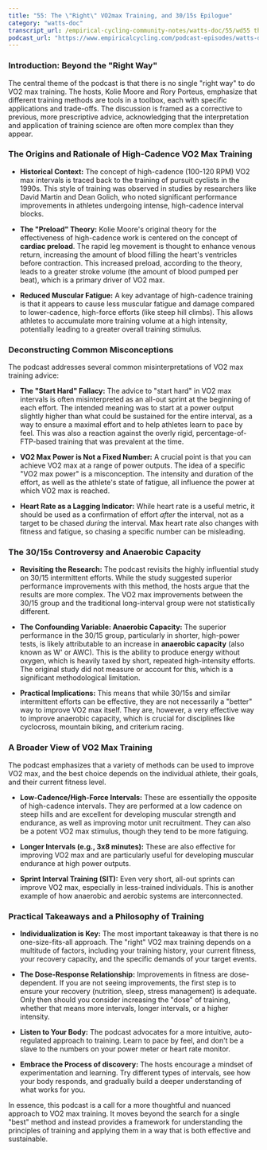 ```yaml
---
title: "55: The \"Right\" VO2max Training, and 30/15s Epilogue"
category: "watts-doc"
transcript_url: /empirical-cycling-community-notes/watts-doc/55/wd55 the right vo2max training 30-15s epilogue (transcribed on 07-Aug-2025 11-17-24).txt
podcast_url: "https://www.empiricalcycling.com/podcast-episodes/watts-doc-55-the-right-vo2max-training-and-3015s-epilogue"
---
```


### Introduction: Beyond the "Right Way"

The central theme of the podcast is that there is no single "right way" to do VO2 max training. The hosts, Kolie Moore and Rory Porteus, emphasize that different training methods are tools in a toolbox, each with specific applications and trade-offs. The discussion is framed as a corrective to previous, more prescriptive advice, acknowledging that the interpretation and application of training science are often more complex than they appear.

### The Origins and Rationale of High-Cadence VO2 Max Training

-   **Historical Context:** The concept of high-cadence (100-120 RPM) VO2 max intervals is traced back to the training of pursuit cyclists in the 1990s. This style of training was observed in studies by researchers like David Martin and Dean Golich, who noted significant performance improvements in athletes undergoing intense, high-cadence interval blocks.
    
-   **The "Preload" Theory:** Kolie Moore's original theory for the effectiveness of high-cadence work is centered on the concept of **cardiac preload**. The rapid leg movement is thought to enhance venous return, increasing the amount of blood filling the heart's ventricles before contraction. This increased preload, according to the theory, leads to a greater stroke volume (the amount of blood pumped per beat), which is a primary driver of VO2 max.
    
-   **Reduced Muscular Fatigue:** A key advantage of high-cadence training is that it appears to cause less muscular fatigue and damage compared to lower-cadence, high-force efforts (like steep hill climbs). This allows athletes to accumulate more training volume at a high intensity, potentially leading to a greater overall training stimulus.
    

### Deconstructing Common Misconceptions

The podcast addresses several common misinterpretations of VO2 max training advice:

-   **The "Start Hard" Fallacy:** The advice to "start hard" in VO2 max intervals is often misinterpreted as an all-out sprint at the beginning of each effort. The intended meaning was to start at a power output slightly higher than what could be sustained for the entire interval, as a way to ensure a maximal effort and to help athletes learn to pace by feel. This was also a reaction against the overly rigid, percentage-of-FTP-based training that was prevalent at the time.
    
-   **VO2 Max Power is Not a Fixed Number:** A crucial point is that you can achieve VO2 max at a range of power outputs. The idea of a specific "VO2 max power" is a misconception. The intensity and duration of the effort, as well as the athlete's state of fatigue, all influence the power at which VO2 max is reached.
    
-   **Heart Rate as a Lagging Indicator:** While heart rate is a useful metric, it should be used as a confirmation of effort _after_ the interval, not as a target to be chased _during_ the interval. Max heart rate also changes with fitness and fatigue, so chasing a specific number can be misleading.
    

### The 30/15s Controversy and Anaerobic Capacity

-   **Revisiting the Research:** The podcast revisits the highly influential study on 30/15 intermittent efforts. While the study suggested superior performance improvements with this method, the hosts argue that the results are more complex. The VO2 max improvements between the 30/15 group and the traditional long-interval group were not statistically different.
    
-   **The Confounding Variable: Anaerobic Capacity:** The superior performance in the 30/15 group, particularly in shorter, high-power tests, is likely attributable to an increase in **anaerobic capacity** (also known as W' or AWC). This is the ability to produce energy without oxygen, which is heavily taxed by short, repeated high-intensity efforts. The original study did not measure or account for this, which is a significant methodological limitation.
    
-   **Practical Implications:** This means that while 30/15s and similar intermittent efforts can be effective, they are not necessarily a "better" way to improve VO2 max itself. They are, however, a very effective way to improve anaerobic capacity, which is crucial for disciplines like cyclocross, mountain biking, and criterium racing.
    

### A Broader View of VO2 Max Training

The podcast emphasizes that a variety of methods can be used to improve VO2 max, and the best choice depends on the individual athlete, their goals, and their current fitness level.

-   **Low-Cadence/High-Force Intervals:** These are essentially the opposite of high-cadence intervals. They are performed at a low cadence on steep hills and are excellent for developing muscular strength and endurance, as well as improving motor unit recruitment. They can also be a potent VO2 max stimulus, though they tend to be more fatiguing.
    
-   **Longer Intervals (e.g., 3x8 minutes):** These are also effective for improving VO2 max and are particularly useful for developing muscular endurance at high power outputs.
    
-   **Sprint Interval Training (SIT):** Even very short, all-out sprints can improve VO2 max, especially in less-trained individuals. This is another example of how anaerobic and aerobic systems are interconnected.
    

### Practical Takeaways and a Philosophy of Training

-   **Individualization is Key:** The most important takeaway is that there is no one-size-fits-all approach. The "right" VO2 max training depends on a multitude of factors, including your training history, your current fitness, your recovery capacity, and the specific demands of your target events.
    
-   **The Dose-Response Relationship:** Improvements in fitness are dose-dependent. If you are not seeing improvements, the first step is to ensure your recovery (nutrition, sleep, stress management) is adequate. Only then should you consider increasing the "dose" of training, whether that means more intervals, longer intervals, or a higher intensity.
    
-   **Listen to Your Body:** The podcast advocates for a more intuitive, auto-regulated approach to training. Learn to pace by feel, and don't be a slave to the numbers on your power meter or heart rate monitor.
    
-   **Embrace the Process of discovery:** The hosts encourage a mindset of experimentation and learning. Try different types of intervals, see how your body responds, and gradually build a deeper understanding of what works for you.
    

In essence, this podcast is a call for a more thoughtful and nuanced approach to VO2 max training. It moves beyond the search for a single "best" method and instead provides a framework for understanding the principles of training and applying them in a way that is both effective and sustainable.
